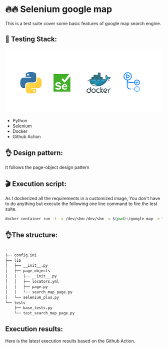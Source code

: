 # 🔥🔥 Selenium google map
This is a test suite cover some basic features of google map search engine.

## 🔑 Testing Stack:
![testing stack](testing_stack.png)
- Python
- Selenium
- Docker
- Github Action

## 👌 Design pattern:
It follows the page-object design pattern

## 🎬 Execution script:
As I dockerized all the requirements in a customized image, You don't have to do anything but execute the following one line command to fire the test suite.
```bash
docker container run -t -v /dev/shm:/dev/shm -v $(pwd):/google-map -e "PYTHONPATH='$PYTHONPATH:/google-map" -w /google-map 0xislamtaha/seleniumchromenose:83 bash -c "nosetests -vs --nologcapture --tc-file=config.ini --tc=browser.headless:True tests"
```

## 👌The structure:
```bash
.
├── config.ini
├── lib
│   ├── __init__.py
│   ├── page_objects
│   │   ├── __init__.py
│   │   ├── locators.yml
│   │   ├── page.py
│   │   └── search_map_page.py
│   └── selenium_plus.py
└── tests
    ├── base_tests.py
    └── test_search_map_page.py
```

## Execution results:
Here is the latest execution results based on the Github Action.
